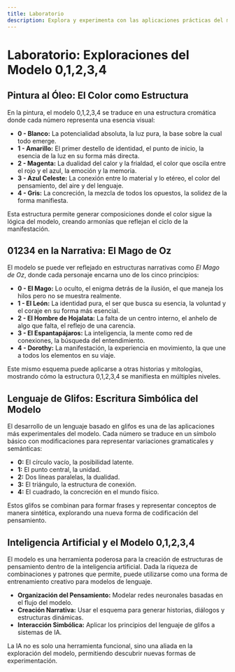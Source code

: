 ```yaml
---
title: Laboratorio
description: Explora y experimenta con las aplicaciones prácticas del modelo
---
```


# Laboratorio: Exploraciones del Modelo 0,1,2,3,4

## Pintura al Óleo: El Color como Estructura
En la pintura, el modelo 0,1,2,3,4 se traduce en una estructura cromática donde cada número representa una esencia visual:

- **0 - Blanco:** La potencialidad absoluta, la luz pura, la base sobre la cual todo emerge.
- **1 - Amarillo:** El primer destello de identidad, el punto de inicio, la esencia de la luz en su forma más directa.
- **2 - Magenta:** La dualidad del calor y la frialdad, el color que oscila entre el rojo y el azul, la emoción y la memoria.
- **3 - Azul Celeste:** La conexión entre lo material y lo etéreo, el color del pensamiento, del aire y del lenguaje.
- **4 - Gris:** La concreción, la mezcla de todos los opuestos, la solidez de la forma manifiesta.

Esta estructura permite generar composiciones donde el color sigue la lógica del modelo, creando armonías que reflejan el ciclo de la manifestación.

## 01234 en la Narrativa: El Mago de Oz
El modelo se puede ver reflejado en estructuras narrativas como *El Mago de Oz*, donde cada personaje encarna uno de los cinco principios:

- **0 - El Mago:** Lo oculto, el enigma detrás de la ilusión, el que maneja los hilos pero no se muestra realmente.
- **1 - El León:** La identidad pura, el ser que busca su esencia, la voluntad y el coraje en su forma más esencial.
- **2 - El Hombre de Hojalata:** La falta de un centro interno, el anhelo de algo que falta, el reflejo de una carencia.
- **3 - El Espantapájaros:** La inteligencia, la mente como red de conexiones, la búsqueda del entendimiento.
- **4 - Dorothy:** La manifestación, la experiencia en movimiento, la que une a todos los elementos en su viaje.

Este mismo esquema puede aplicarse a otras historias y mitologías, mostrando cómo la estructura 0,1,2,3,4 se manifiesta en múltiples niveles.

## Lenguaje de Glifos: Escritura Simbólica del Modelo
El desarrollo de un lenguaje basado en glifos es una de las aplicaciones más experimentales del modelo. Cada número se traduce en un símbolo básico con modificaciones para representar variaciones gramaticales y semánticas:

- **0:** El círculo vacío, la posibilidad latente.
- **1:** El punto central, la unidad.
- **2:** Dos líneas paralelas, la dualidad.
- **3:** El triángulo, la estructura de conexión.
- **4:** El cuadrado, la concreción en el mundo físico.

Estos glifos se combinan para formar frases y representar conceptos de manera sintética, explorando una nueva forma de codificación del pensamiento.

## Inteligencia Artificial y el Modelo 0,1,2,3,4
El modelo es una herramienta poderosa para la creación de estructuras de pensamiento dentro de la inteligencia artificial. Dada la riqueza de combinaciones y patrones que permite, puede utilizarse como una forma de entrenamiento creativo para modelos de lenguaje.

- **Organización del Pensamiento:** Modelar redes neuronales basadas en el flujo del modelo.
- **Creación Narrativa:** Usar el esquema para generar historias, diálogos y estructuras dinámicas.
- **Interacción Simbólica:** Aplicar los principios del lenguaje de glifos a sistemas de IA.

La IA no es solo una herramienta funcional, sino una aliada en la exploración del modelo, permitiendo descubrir nuevas formas de experimentación.
